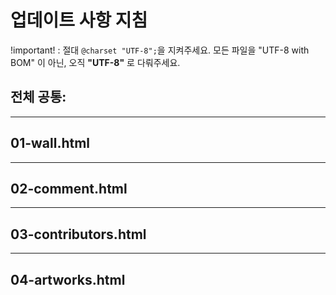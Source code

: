 # 업데이트 사항 지침
!important! : 절대 `@charset "UTF-8";`을 지켜주세요. 모든 파일을 "UTF-8 with BOM" 이 아닌, 오직 **"UTF-8"** 로 다뤄주세요.

## 전체 공통:

<!-- - 언제 어디서든 spacebar 누르면 index.html로 이동하게 해주세요.
- 커서 모양을 불투명한 원으로 바꿔주세요. -->

<!-- - 버튼 등 hover 시 마우스 커서 모양이 기본값입니다. 현재 웹 커서모양에 맞게 hover 커서를 새로운 모양 또는 애니메이션으로 바꿔주세요. -->

---
## 01-wall.html
 <!-- - 1분동안 아무 입력이 없으면(마우스, 키보드), 1F ~ 7F 5초마다 자동으로 다음 층으로 넘어가도록 해주세요. 자동으로 넘어가는 동안은 웹 하단에 플로팅박스( "Spacebar를 눌러 시작하기" 문구를 넣어)를 띄워주세요.

- 지금은 다음 층으로 넘어갈 때(스크롤 시) .floor-stack내부에서 .floor-section 전체가 하나씩 넘어가는데, 이 방식이 아니라, 1F을 기준으로 내부 요소 및 위치는 그대로 하고, 넘어갈때 .plan-card의 내부 이미지와 .floor-section__head의 내부 텍스트만 바뀌도록 바꿔주세요. (.floor-selector 애니메이션은 지금과 그대로 유지) -->

<!-- - "Spacebar를 눌러 시작하기" 이 버튼에 css 코드에 있는 pulse 애니메이션을 추가해주세요. -->

<!-- - 각 .plan-card hover 시, 이미지가 최종(7F)으로 바뀌고, 제목(텍스트)이 포함된 말풍선 모양의 플로팅 박스가 나타날 수 있게 해주세요. (참고로, 지금은 아무런 플로팅 박스도 보이지 않습니다.) -->

<!-- - 현재 각 .plan-card hover 시, 플로팅 박스가 등장하는 애니메이션이 이상합니다(좌측 상단 어디 멀리서 날아옴). 이 애니메이션을 삭제하고 말풍선이 hover 시 바로 팝업되게 설정해 주세요. -->

<!-- - 현재 각 .plan-card 의 스타일 선택자가 [data-artwork=]로 되어 있어서(eg.data-artwork="spectral-loop") 각 카드의 작품이름(카드제목)을 변경할 때 어려움을 겪고 있습니다. 추후에는 각 카드의 위치값(absolute로 조정할 예정)이나 내부 이미지, 카드 제목, 크기를 따로따로 조정할 에정입니다. 각 카드의 변동성과 확장성을 용이하게 만들어주세요.  -->

---
## 02-comment.html
<!-- - .livechat-stream 블럭 내부에서 스크롤 가능하게 만들어주세요. 그리고 화면에서 스크롤 바 표시가 안나오도록 숨겨주세요.

- 현재 .chat-row(채팅 행 요소) 이 너무 채팅메시지 UI처럼 디자인되어있습니다. 채팅 메시지가 아니라, 댓글/코멘트 요소처럼 reDesign 해주세요. 다음 지침을 참고하세요:
    1. 기존 스타일을 삭제하고 새롭게 .chat-row 내부(코멘트 행)을 알아서 디자인해주세요.
    2. 단, 좋아요 버튼을 정사각형 비율로 크게 만들고, 하트 아이콘을 버튼 중앙에 크게 위치시키고, 숫자를 그 아래에 작게 중앙 정렬로 배치해주세요. 
    3. 단, 현재 요소의 각 색상(폰트/아이콘/배경색, 전시작품/구역 색상)을 유지해주세요.
    4. 그 외 요소를 알아서 디자인해주세요.

- 현재 .typing-demo 에서 아무런 애니메이션도 나오지 않습니다. "archive elements examples\typing animation.md" 파일의 코드를 활용해 똑같이 실시간 타이핑 애니메이션이 .typing-demo에 표시되도록 해주세요.  -->

<!-- - 현재 .typing-demo 에서 텍스트 타이핑 중 spacebar를 입력하면 텍스트 애니메이션이 자동으로 줄바꿈되어 .typing-demo 의 박스를 벗어납니다. 따라서 줄바꿈 될 때 애니메이션이 박스를 벗어나면 아래로 이동하면서 텍스트를 tracking 하면서 볼 수 있도록 해주세요.

- .chat-row 에서 좋아요 버튼의 크기를 행 높이에 꽉차게 키워주세요. -->

<!-- - .typing-demo 애니메이션에서 뜨는 텍스트가  중앙 정렬이 되어 박스 중앙에 텍스트가 위치할 수 있도록 해주세요.
- 타이핑 애니메이션 중 파티클이 흩날리는 애니메이션이 보이질 않습니다. (참고로, 예제코드인 typing animation.md에서는 잘 나옵니다.) -->

<!-- - 전시구역(알파벳)에 따라 코멘트 볼수 있게 필터링 기능을 추가해주세요: 
    - 필터링 묶음(flex로 row)은 우측 열인 comment-aside 위쪽(현재 top margin쪽 공간)에 넣어주세요.
- 메세지를 최신순/좋아요순/오래된 순/긴 글 순 으로 정렬할 수 있게 해주세요(디폴트값은 최신순):
    - 정렬을 선택하는 박스(SelecValue) 위치는 .livestream 바로위 우측 -->

<!-- - 전시작품 코드를 선택하면, 자동으로 전시구역이 선택되도록 해주세요. (이 데이터(어떤 전시구역에 어떤 코드가 포함되는지)는 나중에 따로 DB에서 입력할 예정입니다.) (단, 여전히 전시구역 만 선택하는 것이 가능해야 합니다.) -->

---
## 03-contributors.html
<!-- - 각 .contributor-column 을 자유롭게 화면 내에서 배치하고 싶습니다. 뷰포트 내에서 수치를 조정해서 discipline별 카드를 자유롭게 배치할 수 있도록 세팅해주세요. 각각 정확한 위치는 제가 따로 수치로 조정하겠습니다. -->

---
## 04-artworks.html
<!-- - 각 작품 카드 description 맨 앞에 (전시구역-작품코드) 를 덧붙여 주세요. (eg: "(C-105) This is a placeholder description...") -->
